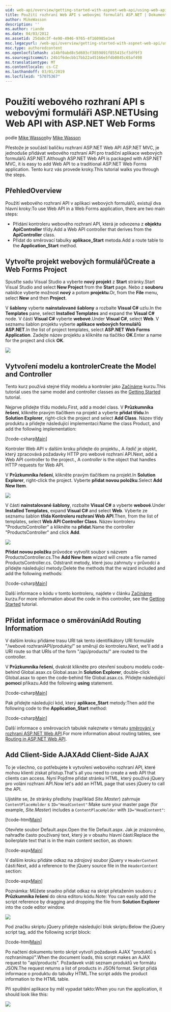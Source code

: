 ```yaml
---
uid: web-api/overview/getting-started-with-aspnet-web-api/using-web-api-with-aspnet-web-forms
title: Použití rozhraní Web API s webovými formuláři ASP.NET | Dokumentace Microsoftu
author: MikeWasson
description: ''
ms.author: riande
ms.date: 04/03/2012
ms.assetid: 25da8c3f-4e90-4946-9765-4f160985e1e4
msc.legacyurl: /web-api/overview/getting-started-with-aspnet-web-api/using-web-api-with-aspnet-web-forms
msc.type: authoredcontent
ms.openlocfilehash: a14bf0abd8c5d603cf3859891f855415cf3df9f3
ms.sourcegitcommit: 24b1f6decbb17bb22a45166e5fdb0845c65af498
ms.translationtype: MT
ms.contentlocale: cs-CZ
ms.lasthandoff: 03/01/2019
ms.locfileid: "57075367"
---
```

<a name="using-web-api-with-aspnet-web-forms"></a><span data-ttu-id="2d091-102">Použití webového rozhraní API s webovými formuláři ASP.NET</span><span class="sxs-lookup"><span data-stu-id="2d091-102">Using Web API with ASP.NET Web Forms</span></span>
====================
<span data-ttu-id="2d091-103">podle [Mike Wasson](https://github.com/MikeWasson)</span><span class="sxs-lookup"><span data-stu-id="2d091-103">by [Mike Wasson](https://github.com/MikeWasson)</span></span>

<span data-ttu-id="2d091-104">Přestože je součástí balíčku rozhraní ASP.NET Web API ASP.NET MVC, je jednoduše přidávat webového rozhraní API pro tradiční aplikace webových formulářů ASP.NET.</span><span class="sxs-lookup"><span data-stu-id="2d091-104">Although ASP.NET Web API is packaged with ASP.NET MVC, it is easy to add Web API to a traditional ASP.NET Web Forms application.</span></span> <span data-ttu-id="2d091-105">Tento kurz vás provede kroky.</span><span class="sxs-lookup"><span data-stu-id="2d091-105">This tutorial walks you through the steps.</span></span>

## <a name="overview"></a><span data-ttu-id="2d091-106">Přehled</span><span class="sxs-lookup"><span data-stu-id="2d091-106">Overview</span></span>

<span data-ttu-id="2d091-107">Použití webového rozhraní API v aplikaci webových formulářů, existují dva hlavní kroky:</span><span class="sxs-lookup"><span data-stu-id="2d091-107">To use Web API in a Web Forms application, there are two main steps:</span></span>

- <span data-ttu-id="2d091-108">Přidání kontroleru webového rozhraní API, která je odvozena z **objektu ApiController** třídy.</span><span class="sxs-lookup"><span data-stu-id="2d091-108">Add a Web API controller that derives from the **ApiController** class.</span></span>
- <span data-ttu-id="2d091-109">Přidat do směrovací tabulky **aplikace\_Start** metoda.</span><span class="sxs-lookup"><span data-stu-id="2d091-109">Add a route table to the **Application\_Start** method.</span></span>

## <a name="create-a-web-forms-project"></a><span data-ttu-id="2d091-110">Vytvořte projekt webových formulářů</span><span class="sxs-lookup"><span data-stu-id="2d091-110">Create a Web Forms Project</span></span>

<span data-ttu-id="2d091-111">Spusťte sadu Visual Studio a vyberte **nový projekt** z **Start** stránky.</span><span class="sxs-lookup"><span data-stu-id="2d091-111">Start Visual Studio and select **New Project** from the **Start** page.</span></span> <span data-ttu-id="2d091-112">Nebo z **souboru** nabídce vyberte možnost **nový** a potom **projektu**.</span><span class="sxs-lookup"><span data-stu-id="2d091-112">Or, from the **File** menu, select **New** and then **Project**.</span></span>

<span data-ttu-id="2d091-113">V **šablony** vyberte **nainstalované šablony** a rozbalte **Visual C#** uzlu.</span><span class="sxs-lookup"><span data-stu-id="2d091-113">In the **Templates** pane, select **Installed Templates** and expand the **Visual C#** node.</span></span> <span data-ttu-id="2d091-114">V části **Visual C#** vyberte **webové**.</span><span class="sxs-lookup"><span data-stu-id="2d091-114">Under **Visual C#**, select **Web**.</span></span> <span data-ttu-id="2d091-115">V seznamu šablon projektu vyberte **aplikace webových formulářů ASP.NET**.</span><span class="sxs-lookup"><span data-stu-id="2d091-115">In the list of project templates, select **ASP.NET Web Forms Application**.</span></span> <span data-ttu-id="2d091-116">Zadejte název projektu a klikněte na tlačítko **OK**.</span><span class="sxs-lookup"><span data-stu-id="2d091-116">Enter a name for the project and click **OK**.</span></span>

![](using-web-api-with-aspnet-web-forms/_static/image1.png)

## <a name="create-the-model-and-controller"></a><span data-ttu-id="2d091-117">Vytvoření modelu a kontroler</span><span class="sxs-lookup"><span data-stu-id="2d091-117">Create the Model and Controller</span></span>

<span data-ttu-id="2d091-118">Tento kurz používá stejné třídy modelu a kontroler jako [Začínáme](tutorial-your-first-web-api.md) kurzu.</span><span class="sxs-lookup"><span data-stu-id="2d091-118">This tutorial uses the same model and controller classes as the [Getting Started](tutorial-your-first-web-api.md) tutorial.</span></span>

<span data-ttu-id="2d091-119">Nejprve přidejte třídu modelu.</span><span class="sxs-lookup"><span data-stu-id="2d091-119">First, add a model class.</span></span> <span data-ttu-id="2d091-120">V **Průzkumníka řešení**, klikněte pravým tlačítkem na projekt a vyberte **přidat třídu**.</span><span class="sxs-lookup"><span data-stu-id="2d091-120">In **Solution Explorer**, right-click the project and select **Add Class**.</span></span> <span data-ttu-id="2d091-121">Název třídy produktu a přidejte následující implementaci:</span><span class="sxs-lookup"><span data-stu-id="2d091-121">Name the class Product, and add the following implementation:</span></span>

[!code-csharp[Main](using-web-api-with-aspnet-web-forms/samples/sample1.cs)]

<span data-ttu-id="2d091-122">Kontroler Web API v dalším kroku přidejte do projektu., A *řadič* je objekt, který zpracovává požadavky HTTP pro webové rozhraní API.</span><span class="sxs-lookup"><span data-stu-id="2d091-122">Next, add a Web API controller to the project., A *controller* is the object that handles HTTP requests for Web API.</span></span>

<span data-ttu-id="2d091-123">V **Průzkumníka řešení**, klikněte pravým tlačítkem na projekt.</span><span class="sxs-lookup"><span data-stu-id="2d091-123">In **Solution Explorer**, right-click the project.</span></span> <span data-ttu-id="2d091-124">Vyberte **přidat novou položku**.</span><span class="sxs-lookup"><span data-stu-id="2d091-124">Select **Add New Item**.</span></span>

![](using-web-api-with-aspnet-web-forms/_static/image2.png)

<span data-ttu-id="2d091-125">V části **nainstalované šablony**, rozbalte **Visual C#** a vyberte **webové**.</span><span class="sxs-lookup"><span data-stu-id="2d091-125">Under **Installed Templates**, expand **Visual C#** and select **Web**.</span></span> <span data-ttu-id="2d091-126">Vyberte ze seznamu šablon **třída Kontroleru rozhraní Web API**.</span><span class="sxs-lookup"><span data-stu-id="2d091-126">Then, from the list of templates, select **Web API Controller Class**.</span></span> <span data-ttu-id="2d091-127">Název kontroleru "ProductsController" a klikněte na **přidat**.</span><span class="sxs-lookup"><span data-stu-id="2d091-127">Name the controller "ProductsController" and click **Add**.</span></span>

![](using-web-api-with-aspnet-web-forms/_static/image3.png)

<span data-ttu-id="2d091-128">**Přidat novou položku** průvodce vytvořit soubor s názvem ProductsController.cs.</span><span class="sxs-lookup"><span data-stu-id="2d091-128">The **Add New Item** wizard will create a file named ProductsController.cs.</span></span> <span data-ttu-id="2d091-129">Odstranit metody, které jsou zahrnuty v průvodci a přidejte následující metody:</span><span class="sxs-lookup"><span data-stu-id="2d091-129">Delete the methods that the wizard included and add the following methods:</span></span>

[!code-csharp[Main](using-web-api-with-aspnet-web-forms/samples/sample2.cs)]

<span data-ttu-id="2d091-130">Další informace o kódu v tomto kontroleru, najdete v článku [Začínáme](tutorial-your-first-web-api.md) kurzu.</span><span class="sxs-lookup"><span data-stu-id="2d091-130">For more information about the code in this controller, see the [Getting Started](tutorial-your-first-web-api.md) tutorial.</span></span>

## <a name="add-routing-information"></a><span data-ttu-id="2d091-131">Přidat informace o směrování</span><span class="sxs-lookup"><span data-stu-id="2d091-131">Add Routing Information</span></span>

<span data-ttu-id="2d091-132">V dalším kroku přidáme trasu URI tak tento identifikátory URI formuláře &quot;/webové rozhraníAPI/produkty/&quot; se směrují do kontroleru.</span><span class="sxs-lookup"><span data-stu-id="2d091-132">Next, we'll add a URI route so that URIs of the form &quot;/api/products/&quot; are routed to the controller.</span></span>

<span data-ttu-id="2d091-133">V **Průzkumníka řešení**, dvakrát klikněte pro otevření souboru modelu code-behind Global.asax.cs Global.asax.</span><span class="sxs-lookup"><span data-stu-id="2d091-133">In **Solution Explorer**, double-click Global.asax to open the code-behind file Global.asax.cs.</span></span> <span data-ttu-id="2d091-134">Přidejte následující **pomocí** příkazu.</span><span class="sxs-lookup"><span data-stu-id="2d091-134">Add the following **using** statement.</span></span>

[!code-csharp[Main](using-web-api-with-aspnet-web-forms/samples/sample3.cs)]

<span data-ttu-id="2d091-135">Pak přidejte následující kód, který **aplikace\_Start** metody:</span><span class="sxs-lookup"><span data-stu-id="2d091-135">Then add the following code to the **Application\_Start** method:</span></span>

[!code-csharp[Main](using-web-api-with-aspnet-web-forms/samples/sample4.cs)]

<span data-ttu-id="2d091-136">Další informace o směrovacích tabulek naleznete v tématu [směrování v rozhraní ASP.NET Web API](../web-api-routing-and-actions/routing-in-aspnet-web-api.md).</span><span class="sxs-lookup"><span data-stu-id="2d091-136">For more information about routing tables, see [Routing in ASP.NET Web API](../web-api-routing-and-actions/routing-in-aspnet-web-api.md).</span></span>

## <a name="add-client-side-ajax"></a><span data-ttu-id="2d091-137">Add Client-Side AJAX</span><span class="sxs-lookup"><span data-stu-id="2d091-137">Add Client-Side AJAX</span></span>

<span data-ttu-id="2d091-138">To je všechno, co potřebujete k vytvoření webového rozhraní API, které mohou klienti získat přístup.</span><span class="sxs-lookup"><span data-stu-id="2d091-138">That's all you need to create a web API that clients can access.</span></span> <span data-ttu-id="2d091-139">Nyní Pojďme přidat stránku HTML, který používá jQuery pro volání rozhraní API.</span><span class="sxs-lookup"><span data-stu-id="2d091-139">Now let's add an HTML page that uses jQuery to call the API.</span></span>

<span data-ttu-id="2d091-140">Ujistěte se, že stránky předlohy (například *Site.Master*) zahrnuje `ContentPlaceHolder` s `ID="HeadContent"`:</span><span class="sxs-lookup"><span data-stu-id="2d091-140">Make sure your master page (for example, *Site.Master*) includes a `ContentPlaceHolder` with `ID="HeadContent"`:</span></span>

[!code-html[Main](using-web-api-with-aspnet-web-forms/samples/sample8.html)]

<span data-ttu-id="2d091-141">Otevřete soubor Default.aspx.</span><span class="sxs-lookup"><span data-stu-id="2d091-141">Open the file Default.aspx.</span></span> <span data-ttu-id="2d091-142">Jak je znázorněno, nahraďte často používaný text, který je v obsahu hlavní části:</span><span class="sxs-lookup"><span data-stu-id="2d091-142">Replace the boilerplate text that is in the main content section, as shown:</span></span>

[!code-aspx[Main](using-web-api-with-aspnet-web-forms/samples/sample5.aspx)]

<span data-ttu-id="2d091-143">V dalším kroku přidáte odkaz na zdrojový soubor jQuery v `HeaderContent` části:</span><span class="sxs-lookup"><span data-stu-id="2d091-143">Next, add a reference to the jQuery source file in the `HeaderContent` section:</span></span>

[!code-aspx[Main](using-web-api-with-aspnet-web-forms/samples/sample6.aspx?highlight=2)]

<span data-ttu-id="2d091-144">Poznámka: Můžete snadno přidat odkaz na skript přetažením souboru z **Průzkumníka řešení** do okna editoru kódu.</span><span class="sxs-lookup"><span data-stu-id="2d091-144">Note: You can easily add the script reference by dragging and dropping the file from **Solution Explorer** into the code editor window.</span></span>

![](using-web-api-with-aspnet-web-forms/_static/image4.png)

<span data-ttu-id="2d091-145">Pod značku skriptu jQuery přidejte následující blok skriptu:</span><span class="sxs-lookup"><span data-stu-id="2d091-145">Below the jQuery script tag, add the following script block:</span></span>

[!code-html[Main](using-web-api-with-aspnet-web-forms/samples/sample7.html)]

<span data-ttu-id="2d091-146">Po načtení dokumentu tento skript vytvoří požadavek AJAX &quot;produktů s rozhranímapi/&quot;.</span><span class="sxs-lookup"><span data-stu-id="2d091-146">When the document loads, this script makes an AJAX request to &quot;api/products&quot;.</span></span> <span data-ttu-id="2d091-147">Požadavek vrátí seznam produktů ve formátu JSON.</span><span class="sxs-lookup"><span data-stu-id="2d091-147">The request returns a list of products in JSON format.</span></span> <span data-ttu-id="2d091-148">Skript přidá informace o produktu do tabulky HTML.</span><span class="sxs-lookup"><span data-stu-id="2d091-148">The script adds the product information to the HTML table.</span></span>

<span data-ttu-id="2d091-149">Při spuštění aplikace by měl vypadat takto:</span><span class="sxs-lookup"><span data-stu-id="2d091-149">When you run the application, it should look like this:</span></span>

![](using-web-api-with-aspnet-web-forms/_static/image5.png)
